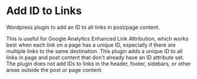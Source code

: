 # Add ID to Links

Wordpress plugin to add an ID to all links in post/page content.

This is useful for Google Analytics Enhanced Link Attribution, which works best when each link on a page has a unique ID, especially if there are multiple links to the same destination. This plugin adds a unique ID to all links in page and post content that don't already have an ID attribute set. The plugin does not add IDs to links in the header, footer, sidebars, or other areas outside the post or page content.
